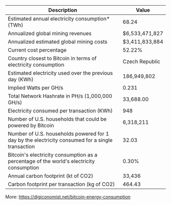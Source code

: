 <style>
.reveal table{
    font-size: medium;
}
</style>

Description | Value
--- | ---
Estimated annual electricity consumption* (TWh) | 68.24
Annualized global mining revenues | $6,533,471,827
Annualized estimated global mining costs | $3,411,833,884
Current cost percentage | 52.22%
Country closest to Bitcoin in terms of electricity consumption | Czech Republic
Estimated electricity used over the previous day (KWh) | 186,949,802
Implied Watts per GH/s | 0.231
Total Network Hashrate in PH/s (1,000,000 GH/s) | 33,688.00
Electricity consumed per transaction (KWh) | 948
Number of U.S. households that could be powered by Bitcoin | 6,318,211
Number of U.S. households powered for 1 day by the electricity consumed for a single transaction | 32.03
Bitcoin's electricity consumption as a percentage of the world's electricity consumption | 0.30%
Annual carbon footprint (kt of CO2) | 33,436
Carbon footprint per transaction (kg of CO2) | 464.43

More: https://digiconomist.net/bitcoin-energy-consumption